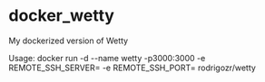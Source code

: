 # docker_wetty
My dockerized version of Wetty

Usage: docker run -d --name wetty -p3000:3000 -e REMOTE_SSH_SERVER=<YOURSERVER> -e REMOTE_SSH_PORT=<YOURPORT> rodrigozr/wetty

